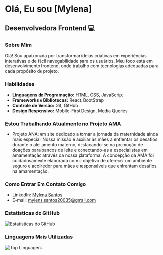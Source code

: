 

<!---
myl3na2003/myl3na2003 is a ✨ special ✨ repository because its `README.md` (this file) appears on your GitHub profile.
You can click the Preview link to take a look at your changes.
--->
# Olá, Eu sou [Mylena]

## Desenvolvedora Frontend 💻

### Sobre Mim
Olá! Sou apaixonada por transformar ideias criativas em experiências interativas e de fácil navegabilidade para os usuários. Meu foco está em desenvolvimento frontend, onde trabalho com tecnologias adequadas para cada propósito de projeto.

### Habilidades
- **Linguagens de Programação:** HTML, CSS, JavaScript
- **Frameworks e Bibliotecas:** React, BootStrap
- **Controle de Versão:** Git, GitHub
- **Design Responsivo:** Mobile-First Design, Media Queries

### Estou Trabalhando Atualmente no Projeto AMA 
- Projeto ANA: um site dedicado a tornar a jornada da maternidade ainda mais especial. Nossa missão é auxiliar as mães a enfrentar os desafios durante o aleitamento materno, destacando-se na promoção de doações para bancos de leite e conectando-as a especialistas em amamentação através da nossa plataforma. A concepção da AMA foi cuidadosamente elaborada com o objetivo de oferecer um ambiente seguro e acolhedor para mães e responsáveis que enfrentam desafios na amamentação.

### Como Entrar Em Contato Comigo
- LinkedIn: [Mylena Santos](http://www.linkedin.com/in/mylena-santos-755b43244)
- E-mail: mylena.santos20035@gmail.com

### Estatísticas do GitHub
![Estatísticas do GitHub](https://github-readme-stats.vercel.app/api?username=myl3na2003&show_icons=true&hide_title=true&hide_border=true&count_private=true&theme=radical)

### Linguagens Mais Utilizadas
![Top Linguagens](https://github-readme-stats.vercel.app/api/top-langs/?username=myl3na2003&layout=compact&hide_title=true&hide_border=true&theme=radical)



